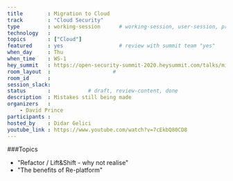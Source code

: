 ```yaml
---
title        : Migration to Cloud
track        : "Cloud Security"
type         : working-session      # working-session, user-session, product-session
technology   :
topics       : ["Cloud"]
featured     : yes                  # review with summit team "yes"
when_day     : Thu
when_time    : WS-1
hey_summit   : https://open-security-summit-2020.heysummit.com/talks/migration-to-cloud-11pm-bst/
room_layout  :                    #
room_id      :
session_slack: 
status       :            # draft, review-content, done
description  : Mistakes still being made
organizers   :
    - David Prince
participants :
hosted_by    : Didar Gelici
youtube_link : https://www.youtube.com/watch?v=7cEkbQ80CD8
---
```



###Topics

 - "Refactor / Lift&Shift - why not realise"
 -  "The benefits of Re-platform"

